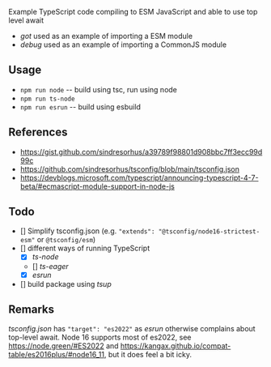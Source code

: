 Example TypeScript code compiling to ESM JavaScript and able to use top level await

- _got_ used as an example of importing a ESM module
- _debug_ used as an example of importing a CommonJS module

## Usage

- `npm run node` -- build using tsc, run using node
- `npm run ts-node`
- `npm run esrun` -- build using esbuild

## References

- https://gist.github.com/sindresorhus/a39789f98801d908bbc7ff3ecc99d99c
- https://github.com/sindresorhus/tsconfig/blob/main/tsconfig.json
- https://devblogs.microsoft.com/typescript/announcing-typescript-4-7-beta/#ecmascript-module-support-in-node-js

## Todo

- [] Simplify tsconfig.json (e.g. `"extends": "@tsconfig/node16-strictest-esm"` or `@tsconfig/esm`)
- [] different ways of running TypeScript
  - [x] _ts-node_
  - [] _ts-eager_
  - [x] _esrun_
- [] build package using _tsup_

## Remarks

_tsconfig.json_ has `"target": "es2022"` as _esrun_ otherwise complains about top-level await. Node 16 supports most of es2022, see https://node.green/#ES2022 and https://kangax.github.io/compat-table/es2016plus/#node16_11, but it does feel a bit icky.
